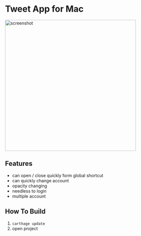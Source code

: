 # Tweet App for Mac

<img src="https://raw.githubusercontent.com/entotsu/Tweet-Sample-OSX/master/screenshot.png" alt="screenshot" width="430">

## Features
* can open / close quickly form global shortcut
* can quickly change account
* opacity changing
* needless to login
* multiple account

## How To Build
1. `carthage update`
2. open project
